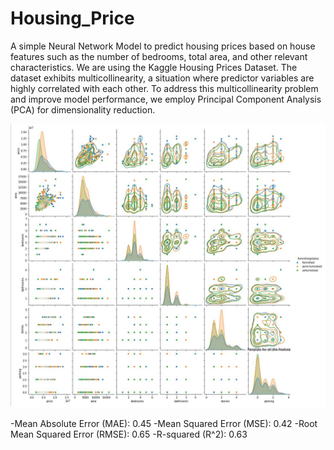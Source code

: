 
# Housing_Price
A simple Neural Network Model to predict housing prices based on house features such as the number of bedrooms, total area, and other relevant characteristics. We are using the Kaggle Housing Prices Dataset. The dataset exhibits multicollinearity, a situation where predictor variables are highly correlated with each other. To address this multicollinearity problem and improve model performance, we employ Principal Component Analysis (PCA) for dimensionality reduction.


![Screenshot of platform](data.JPG)

-Mean Absolute Error (MAE): 0.45
-Mean Squared Error (MSE): 0.42
-Root Mean Squared Error (RMSE): 0.65
-R-squared (R^2): 0.63

